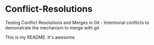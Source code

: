# Conflict-Resolutions
Testing Conflict Resolutions and Merges in Git - Intentional conflicts to demonstrate the mechanism to merge with git.


This is my README. It's awesome.
